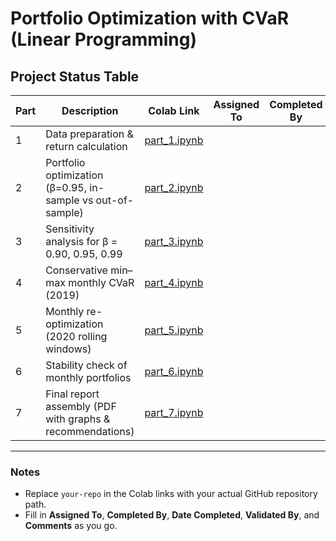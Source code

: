 # Portfolio Optimization with CVaR (Linear Programming)

## Project Status Table

| Part | Description | Colab Link | Assigned To | Completed By | Date Completed | Validated By | Comments |
|------|-------------|------------|-------------|--------------|----------------|--------------|----------|
| 1 | Data preparation & return calculation | [part_1.ipynb](https://colab.research.google.com/github/your-repo/part_1.ipynb) | | | | | |
| 2 | Portfolio optimization (β=0.95, in-sample vs out-of-sample) | [part_2.ipynb](https://colab.research.google.com/github/your-repo/part_2.ipynb) | | | | | |
| 3 | Sensitivity analysis for β = 0.90, 0.95, 0.99 | [part_3.ipynb](https://colab.research.google.com/github/your-repo/part_3.ipynb) | | | | | |
| 4 | Conservative min–max monthly CVaR (2019) | [part_4.ipynb](https://colab.research.google.com/github/your-repo/part_4.ipynb) | | | | | |
| 5 | Monthly re-optimization (2020 rolling windows) | [part_5.ipynb](https://colab.research.google.com/github/your-repo/part_5.ipynb) | | | | | |
| 6 | Stability check of monthly portfolios | [part_6.ipynb](https://colab.research.google.com/github/your-repo/part_6.ipynb) | | | | | |
| 7 | Final report assembly (PDF with graphs & recommendations) | [part_7.ipynb](https://colab.research.google.com/github/your-repo/part_7.ipynb) | | | | | |

---

### Notes
- Replace `your-repo` in the Colab links with your actual GitHub repository path.  
- Fill in **Assigned To**, **Completed By**, **Date Completed**, **Validated By**, and **Comments** as you go.  
